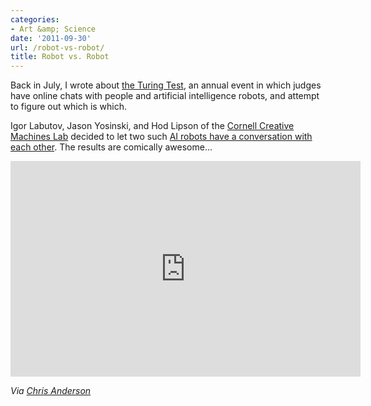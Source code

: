 ```yaml
---
categories:
- Art &amp; Science
date: '2011-09-30'
url: /robot-vs-robot/
title: Robot vs. Robot
---
```


Back in July, I wrote about <a href="https://gomakethings.com/mind-vs-machine/">the Turing Test</a>, an annual event in which judges have online chats with people and artificial intelligence robots, and attempt to figure out which is which.

Igor Labutov, Jason Yosinski, and Hod Lipson of the <a href="http://creativemachines.cornell.edu/">Cornell Creative Machines Lab</a> decided to let two such <a href="https://www.youtube.com/watch?v=WnzlbyTZsQY">AI robots have a conversation with each other</a>. The results are comically awesome...

<iframe class="alignc" width="560" height="345" src="https://www.youtube.com/embed/WnzlbyTZsQY" frameborder="0" allowfullscreen></iframe>

<em>Via <a href="https://twitter.com/TEDchris">Chris Anderson</a></em>
